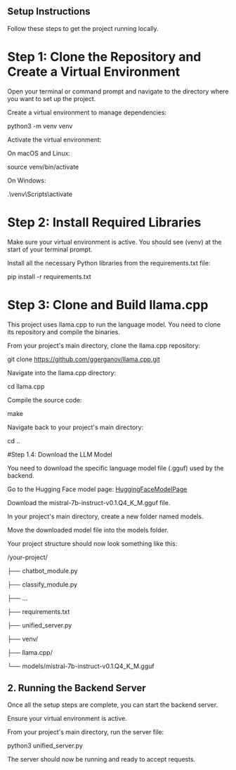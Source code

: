 ## Setup Instructions
   
Follow these steps to get the project running locally.

# Step 1:  Clone the Repository and Create a Virtual Environment

Open your terminal or command prompt and navigate to the directory where you want to set up the project.

Create a virtual environment to manage dependencies:

python3 -m venv venv

Activate the virtual environment:

On macOS and Linux:

source venv/bin/activate

On Windows:

.\venv\Scripts\activate

# Step 2: Install Required Libraries

Make sure your virtual environment is active. You should see (venv) at the start of your terminal prompt.

Install all the necessary Python libraries from the requirements.txt file:

pip install -r requirements.txt

# Step 3: Clone and Build llama.cpp

This project uses llama.cpp to run the language model. You need to clone its repository and compile the binaries.

From your project's main directory, clone the llama.cpp repository:

git clone https://github.com/ggerganov/llama.cpp.git

Navigate into the llama.cpp directory:

cd llama.cpp

Compile the source code:

make

Navigate back to your project's main directory:

cd ..

#Step 1.4: Download the LLM Model

You need to download the specific language model file (.gguf) used by the backend.

Go to the Hugging Face model page: [HuggingFaceModelPage](https://huggingface.co/TheBloke/Mistral-7B-Instruct-v0.1-GGUF)

Download the mistral-7b-instruct-v0.1.Q4_K_M.gguf file.

In your project's main directory, create a new folder named models.

Move the downloaded model file into the models folder.

Your project structure should now look something like this:

/your-project/

├── chatbot_module.py

├── classify_module.py

├── ...

├── requirements.txt

├── unified_server.py

├── venv/

├── llama.cpp/

└── models/mistral-7b-instruct-v0.1.Q4_K_M.gguf
    
## 2. Running the Backend Server
Once all the setup steps are complete, you can start the backend server.

Ensure your virtual environment is active.

From your project's main directory, run the server file:

python3 unified_server.py

The server should now be running and ready to accept requests.
